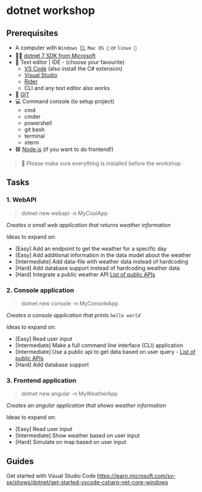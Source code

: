 # dotnet workshop

## Prerequisites

* A computer with `Windows 🪟`, `Mac OS 🍎` or `linux 🐧`
* 🧑‍💻 [dotnet 7 SDK from Microsoft](https://dotnet.microsoft.com/en-us/download/dotnet/7.0)
* 📃 Text editor | IDE - (choose your favourite)
  * [VS Code](https://code.visualstudio.com/) (also install the C# extension)
  * [Visual Studio](https://visualstudio.microsoft.com/)
  * [Rider](https://www.jetbrains.com/rider/)
  * CLI and any text editor also works
* 🌿 [GIT](https://git-scm.com/)
* 💻 Command console (to setup project)
  * cmd
  * cmder
  * powershell
  * git bash
  * terminal
  * xterm
* 🟩 [Node.js](https://nodejs.org/en/) (if you want to do frontend!)

> 🙏 Please make sure everything is installed before the workshop 



## Tasks

### 1. WebAPI

> dotnet new webapi -n MyCoolApp

*Creates a small web application that returns weather information*

Ideas to expand on: 

* [Easy] Add an endpoint to get the weather for a specific day
* [Easy] Add additional information in the data model about the weather
* [Intermediate] Add data-file with weather data instead of hardcoding
* [Hard] Add database support instead of hardcoding weather data
* [Hard] Integrate a public weather API [List of public APIs](https://github.com/public-api-lists/public-api-lists)

### 2. Console application

> dotnet new console -n MyConsoleApp

*Creates a console application that prints `hello world`*

Ideas to expand on: 

* [Easy] Read user input
* [Intermediate] Make a full command line interface (CLI) application
* [Intermediate] Use a public api to get data based on user query - [List of public APIs](https://github.com/public-api-lists/public-api-lists)
* [Hard] Add database support

### 3. Frontend application

> dotnet new angular -n MyWeatherApp

*Creates an angular application that shows weather information*

Ideas to expand on: 

* [Easy] Read user input
* [Intermediate] Show weather based on user input
* [Hard] Simulate on map based on user input


## Guides

Get started with Visual Studio Code
https://learn.microsoft.com/sv-se/shows/dotnet/get-started-vscode-csharp-net-core-windows
